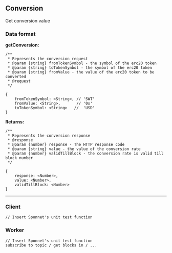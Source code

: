 ## <a name="Conversion"></a>Conversion

Get conversion value  

### Data format

**getConversion:**

```
/**
 * Represents the conversion request
 * @param {string} fromTokenSymbol - the symbol of the erc20 token
 * @param {string} toTokenSymbol - the symbol of the erc20 token
 * @param {string} fromValue - the value of the erc20 token to be converted
 * @request
 */

{
	fromTokenSymbol: <String>, // 'SWT'
	fromValue: <String>,       // '0x'
	toTokenSymbol: <String>   //  'USD'
}

```

**Returns:**

```
/**
 * Represents the conversion response
 * @response
 * @param {number} response - The HTTP response code
 * @param {string} value - the value of the conversion rate
 * @param {number} validTillBlock - the conversion rate is valid till block number
 */
 
{ 
	response: <Number>,   
	value: <Number>,
	validTillBlock: <Number>
}
```

---

### Client
```
// Insert Sponnet's unit test function
```

### Worker
```
// Insert Sponnet's unit test function
subscribe to topic / get blocks in / ...

```



